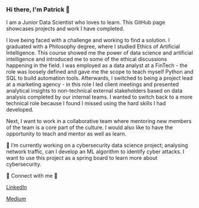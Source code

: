 ### Hi there, I'm Patrick 👋

I am a Junior Data Scientist who loves to learn. This GitHub page showcases projects and work I have completed.

I love being faced with a challenge and working to find a solution. I graduated with a Philosophy degree, where I studied Ethics of Artificial Intelligence. This course showed me the power of data science and artificial intelligence and introduced me to some of the ethical discussions happening in the field. I was employed as a data analyst at a FinTech - the role was loosely defined and gave me the scope to teach myself Python and SQL to build automation tools. Afterwards, I switched to being a project lead at a marketing agency - in this role I led client meetings and presented analytical insights to non-technical external stakeholders based on data analysis completed by our internal teams. I wanted to switch back to a more technical role because I found I missed using the hard skills I had developed. 

Next, I want to work in a collaborative team where mentoring new members of the team is a core part of the culture. I would also like to have the opportunity to teach and mentor as well as learn.

🔭 I’m currently working on a cybersecurity data science project; analysing network traffic, can I develop an ML algorithm to identify cyber attacks. I want to use this project as a spring board to learn more about cybersecurity.

🔗 Connect with me 🔗

[LinkedIn](https://www.linkedin.com/in/patrickpagni/)

[Medium](https://medium.com/@patrick.pagni1)

<!--
**patrick-pagni/patrick-pagni** is a ✨ _special_ ✨ repository because its `README.md` (this file) appears on your GitHub profile.

Here are some ideas to get you started:

- 🔭 I’m currently working on ...
- 🌱 I’m currently learning ...
- 👯 I’m looking to collaborate on ...
- 🤔 I’m looking for help with ...
- 💬 Ask me about ...
- 📫 How to reach me: ...
- 😄 Pronouns: ...
- ⚡ Fun fact: ...
-->
